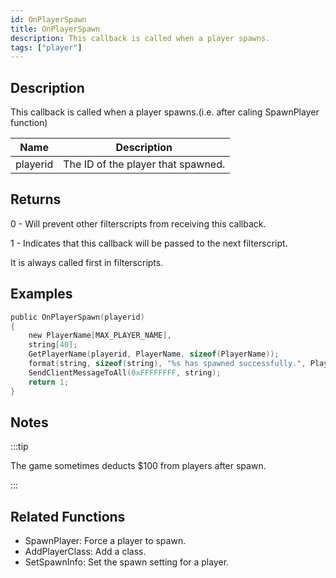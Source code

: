 ```yaml
---
id: OnPlayerSpawn
title: OnPlayerSpawn
description: This callback is called when a player spawns.
tags: ["player"]
---
```


<TagLinks />

## Description

This callback is called when a player spawns.(i.e. after caling SpawnPlayer function)

| Name     | Description                        |
| -------- | ---------------------------------- |
| playerid | The ID of the player that spawned. |

## Returns

0 - Will prevent other filterscripts from receiving this callback.

1 - Indicates that this callback will be passed to the next filterscript.

It is always called first in filterscripts.

## Examples

```c
public OnPlayerSpawn(playerid)
{
    new PlayerName[MAX_PLAYER_NAME],
    string[40];
    GetPlayerName(playerid, PlayerName, sizeof(PlayerName));
    format(string, sizeof(string), "%s has spawned successfully.", PlayerName);
    SendClientMessageToAll(0xFFFFFFFF, string);
    return 1;
}
```

## Notes

:::tip

The game sometimes deducts $100 from players after spawn.

:::

## Related Functions

- SpawnPlayer: Force a player to spawn.
- AddPlayerClass: Add a class.
- SetSpawnInfo: Set the spawn setting for a player.
